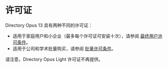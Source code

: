 # 许可证

Directory Opus 13 具有两种不同的许可证：

- 适用于家庭用户和小企业（最多每个许可证可安装十次），请参阅 [最终用户许可条件](/Manual/licence/end_user.zh.md)。
- 适用于公司和学术批量购买，请参阅 [批量许可条件](/Manual/licence/golp.zh.md)。

请注意，Directory Opus Light 许可证不再提供。